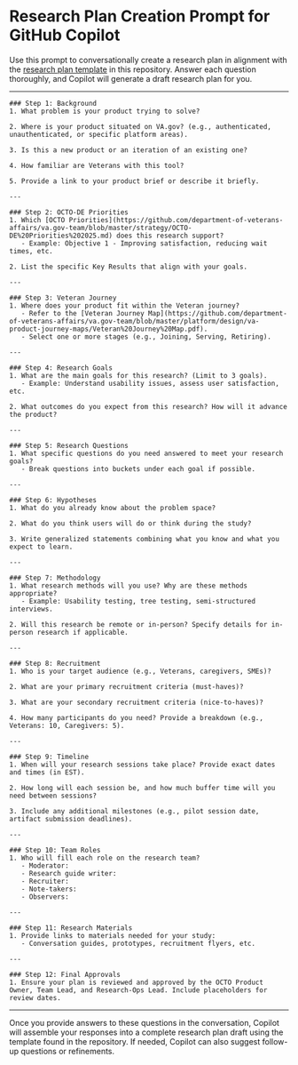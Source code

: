 # Research Plan Creation Prompt for GitHub Copilot

Use this prompt to conversationally create a research plan in alignment with the [research plan template](https://github.com/department-of-veterans-affairs/va.gov-team/blob/master/platform/research/research-plan-template.md) in this repository. Answer each question thoroughly, and Copilot will generate a draft research plan for you.

---
```
### Step 1: Background
1. What problem is your product trying to solve?

2. Where is your product situated on VA.gov? (e.g., authenticated, unauthenticated, or specific platform areas).

3. Is this a new product or an iteration of an existing one?

4. How familiar are Veterans with this tool?

5. Provide a link to your product brief or describe it briefly.

---

### Step 2: OCTO-DE Priorities
1. Which [OCTO Priorities](https://github.com/department-of-veterans-affairs/va.gov-team/blob/master/strategy/OCTO-DE%20Priorities%202025.md) does this research support?  
   - Example: Objective 1 - Improving satisfaction, reducing wait times, etc.

2. List the specific Key Results that align with your goals.

---

### Step 3: Veteran Journey
1. Where does your product fit within the Veteran journey?  
   - Refer to the [Veteran Journey Map](https://github.com/department-of-veterans-affairs/va.gov-team/blob/master/platform/design/va-product-journey-maps/Veteran%20Journey%20Map.pdf).  
   - Select one or more stages (e.g., Joining, Serving, Retiring).

---

### Step 4: Research Goals
1. What are the main goals for this research? (Limit to 3 goals).  
   - Example: Understand usability issues, assess user satisfaction, etc.

2. What outcomes do you expect from this research? How will it advance the product?  

---

### Step 5: Research Questions
1. What specific questions do you need answered to meet your research goals?  
   - Break questions into buckets under each goal if possible.

---

### Step 6: Hypotheses
1. What do you already know about the problem space?

2. What do you think users will do or think during the study?

3. Write generalized statements combining what you know and what you expect to learn.

---

### Step 7: Methodology
1. What research methods will you use? Why are these methods appropriate?  
   - Example: Usability testing, tree testing, semi-structured interviews.

2. Will this research be remote or in-person? Specify details for in-person research if applicable.

---

### Step 8: Recruitment
1. Who is your target audience (e.g., Veterans, caregivers, SMEs)?

2. What are your primary recruitment criteria (must-haves)?

3. What are your secondary recruitment criteria (nice-to-haves)?

4. How many participants do you need? Provide a breakdown (e.g., Veterans: 10, Caregivers: 5).

---

### Step 9: Timeline
1. When will your research sessions take place? Provide exact dates and times (in EST).

2. How long will each session be, and how much buffer time will you need between sessions?

3. Include any additional milestones (e.g., pilot session date, artifact submission deadlines).

---

### Step 10: Team Roles
1. Who will fill each role on the research team?  
   - Moderator:  
   - Research guide writer:  
   - Recruiter:  
   - Note-takers:  
   - Observers:  

---

### Step 11: Research Materials
1. Provide links to materials needed for your study:  
   - Conversation guides, prototypes, recruitment flyers, etc.  

---

### Step 12: Final Approvals
1. Ensure your plan is reviewed and approved by the OCTO Product Owner, Team Lead, and Research-Ops Lead. Include placeholders for review dates.

```
---

Once you provide answers to these questions in the conversation, Copilot will assemble your responses into a complete research plan draft using the template found in the repository. If needed, Copilot can also suggest follow-up questions or refinements.
